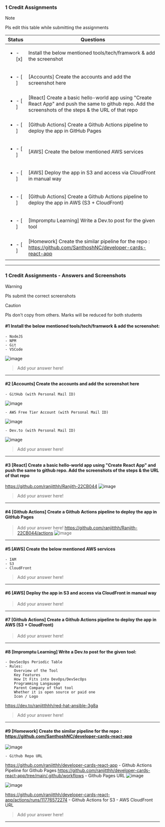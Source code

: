 ### 1 Credit Assignments

> [!NOTE]
> Pls edit this table while submitting the assignments

| Status         | Questions     | 
|----------------|---------------|
| <ul><li>- [x] </li></ul> | Install the below mentioned tools/tech/framwork & add the screenshot |
| <ul><li>- [ ] </li></ul> | [Accounts] Create the accounts and add the screenshot here |
| <ul><li>- [ ] </li></ul> | [React] Create a basic hello-world app using "Create React App" and push the same to github repo. Add the screenshots of the steps & the URL of that repo |
| <ul><li>- [ ] </li></ul> | [Github Actions] Create a Github Actions pipeline to deploy the app in GitHub Pages |
| <ul><li>- [ ] </li></ul> | [AWS] Create the below mentioned AWS services |
| <ul><li>- [ ] </li></ul> | [AWS] Deploy the app in S3 and access via CloudFront in manual way  |
| <ul><li>- [ ] </li></ul> | [Github Actions] Create a Github Actions pipeline to deploy the app in AWS (S3 + CloudFront)  |
| <ul><li>- [ ] </li></ul> | [Impromptu Learning] Write a Dev.to post for the given tool  |
| <ul><li>- [ ] </li></ul> | [Homework] Create the similar pipeline for the repo : https://github.com/SanthoshNC/developer-cards-react-app  |

***

### 1 Credit Assignments - Answers and Screenshots

> [!WARNING]
> Pls submit the correct screenshots

> [!CAUTION]
> Pls don't copy from others. Marks will be reduced for both students

#### #1 Install the below mentioned tools/tech/framwork & add the screenshot:
	- NodeJS 
	- NPM 
	- Git
	- VSCode
 ![image](https://github.com/user-attachments/assets/fe94e5d2-337f-425c-930b-9ca3585b009b)

> Add your answer here!

***

#### #2 [Accounts] Create the accounts and add the screenshot here
	- GitHub (with Personal Mail ID)
 ![image](https://github.com/user-attachments/assets/b0c2aaac-ce0c-4a03-b971-438ab1335495)

	- AWS Free Tier Account (with Personal Mail ID)
 ![image](https://github.com/user-attachments/assets/1213402c-d564-4b6c-9a8d-5146a18db2a9)

 
	- Dev.to (with Personal Mail ID)
 ![image](https://github.com/user-attachments/assets/1217a4e1-cad0-409c-9bb1-66832390361d)

 
> Add your answer here!

***

#### #3 [React] Create a basic hello-world app using "Create React App" and push the same to github repo. Add the screenshots of the steps & the URL of that repo
https://github.com/ranjitthh/Ranjith-22CB044
![image](https://github.com/user-attachments/assets/b60f84a0-e48d-4f18-ad4d-6c292a6bd294)

> Add your answer here!

***

#### #4 [Github Actions] Create a Github Actions pipeline to deploy the app in GitHub Pages
> Add your answer here!
> https://github.com/ranjitthh/Ranjith-22CB044/actions
> ![image](https://github.com/user-attachments/assets/11ede680-f16e-4ec4-9f50-0833e16610e2)


***

#### #5 [AWS] Create the below mentioned AWS services
	- IAM
	- S3
	- CloudFront
> Add your answer here!

***

#### #6 [AWS] Deploy the app in S3 and access via CloudFront in manual way
> Add your answer here!

***

#### #7 [Github Actions] Create a Github Actions pipeline to deploy the app in AWS (S3 + CloudFront)
> Add your answer here!

***

#### #8 [Impromptu Learning] Write a Dev.to post for the given tool:
	- DevSecOps Periodic Table
	- Rules:
		Overview of the Tool
		Key Features
		How It Fits into DevOps/DevSecOps
		Programming Langauage
		Parent Company of that tool
		Whether it is open source or paid one
		Icon / Logo
  https://dev.to/ranjitthhh/red-hat-ansible-3g8a
> Add your answer here!

***

#### #9 [Homework] Create the similar pipeline for the repo : https://github.com/SanthoshNC/developer-cards-react-app
![image](https://github.com/user-attachments/assets/2d98bcc3-cdad-41af-891f-7e22b1f7256c)

	- Github Repo URL
 https://github.com/ranjitthh/developer-cards-react-app
	- Github Actions Pipeline for Github Pages
 https://github.com/ranjitthh/developer-cards-react-app/tree/main/.github/workflows
	- Github Pages URL
 ![image](https://github.com/user-attachments/assets/fffca84e-84cd-407c-8fb3-0f0a89e3a603)

 ![image](https://github.com/user-attachments/assets/17c6d925-6315-4fae-8bcc-924e58a17242)


 https://github.com/ranjitthh/developer-cards-react-app/actions/runs/11776572274
 	- Github Actions for S3
 	- AWS CloudFront URL
> Add your answer here!

***
